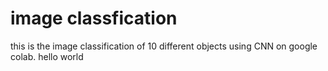 # image classfication
this is the image classification of 10 different objects using CNN on google colab.
hello world

